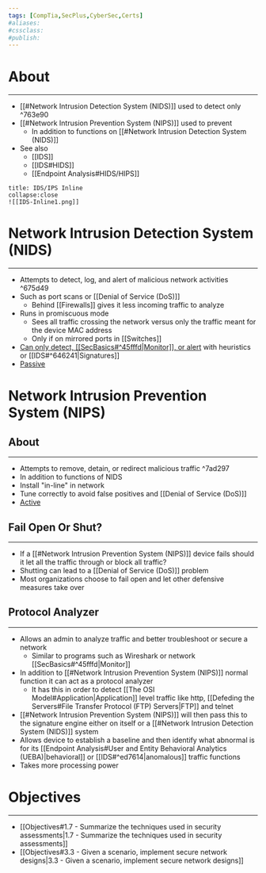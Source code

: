 ```yaml
---
tags: [CompTia,SecPlus,CyberSec,Certs]
#aliases:
#cssclass:
#publish:
---
```


# About
---
- [[#Network Intrusion Detection System (NIDS)]] used to detect only ^763e90
- [[#Network Intrusion Prevention System (NIPS)]] used to prevent
	- In addition to functions on [[#Network Intrusion Detection System (NIDS)]]
- See also 
	- [[IDS]]
	- [[IDS#HIDS]]
	- [[Endpoint Analysis#HIDS/HIPS]]

```ad-info
title: IDS/IPS Inline
collapse:close
![[IDS-Inline1.png]]
```

# Network Intrusion Detection System (NIDS)
---
- Attempts to detect, log, and alert of malicious network activities ^675d49
- Such as port scans or [[Denial of Service (DoS)]]
	- Behind [[Firewalls]] gives it less incoming traffic to analyze
- Runs in promiscuous mode
	- Sees all traffic crossing the network versus only the traffic meant for the device MAC address
	- Only if on mirrored ports in [[Switches]]
- <u>Can only detect, [[SecBasics#^45fffd|Monitor]], or alert</u> with heuristics or [[IDS#^646241|Signatures]]
- <u>Passive</u>

# Network Intrusion Prevention System (NIPS)

## About
---
- Attempts to remove, detain, or redirect malicious traffic ^7ad297
- In addition to functions of NIDS
- Install "in-line" in network
- Tune correctly to avoid false positives and [[Denial of Service (DoS)]]
- <u>Active</u>

## Fail Open Or Shut?
---
- If a [[#Network Intrusion Prevention System (NIPS)]] device fails should it let all the traffic through or block all traffic?
- Shutting can lead to a [[Denial of Service (DoS)]] problem
- Most organizations choose to fail open and let other defensive measures take over

## Protocol Analyzer
---
- Allows an admin to analyze traffic and better troubleshoot or secure a network
	- Similar to programs such as Wireshark or network [[SecBasics#^45fffd|Monitor]]
- In addition to [[#Network Intrusion Prevention System (NIPS)]] normal function it can act as a protocol analyzer
	- It has this in order to detect [[The OSI Model#Application|Application]] level traffic like http, [[Defeding the Servers#File Transfer Protocol (FTP) Servers|FTP]] and telnet
- [[#Network Intrusion Prevention System (NIPS)]] will then pass this to the signature engine either on itself or a [[#Network Intrusion Detection System (NIDS)]] system
- Allows device to establish a baseline and then identify what abnormal is for its [[Endpoint Analysis#User and Entity Behavioral Analytics (UEBA)|behavioral]] or [[IDS#^ed7614|anomalous]] traffic functions
- Takes more processing power

# Objectives
---
- [[Objectives#1.7 - Summarize the techniques used in security assessments|1.7 - Summarize the techniques used in security assessments]]
- [[Objectives#3.3 - Given a scenario, implement secure network designs|3.3 - Given a scenario, implement secure network designs]]
